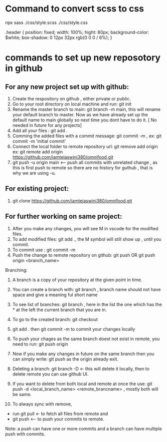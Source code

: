 # Command to convert scss to css

npx sass ./css/style.scss ./css/style.css

.header {
position: fixed;
width: 100%;
hight: 80px;
background-color: $white;
box-shadow: 0 12px 32px rgb(0 0 0 / 6%);
}

# commands to set up new reposotory in github

## For any new project set up with github:

1. Create the respository on github , either private or public.
2. Go to your root directory on local machine and run: git init
3. Rename the master branch to main: git branch -m main, this will rename your default branch to master. Now as we have already set up the default name to main globally so next time you dont have to do it. [ No needed in future for any projects]
4. Add all your files : git add .
5. Comming the added files with a commit message: git commit -m <message> , ex: git commit -m 'initial commit'
6. Connect the local folder to remote repository url: git remove add origin <url of the git repo>
   ex: git remote add origin https://github.com/iamtejaswini380/omnifood.git
7. git push -u origin main <-- push all commits with unrelated change , as this is first push to remote so there are no history for guthub , that is why we are using -u.

## For existing project:

1. git clone https://github.com/iamtejaswini380/omnifood.git

## For further working on same project:

1. After you make any changes, you will see M in vscode for the modified files.
2. To add modified files: git add ., the M symbol will still show up , until you commit.
3. To commit use : git commit -m <message>
4. Push the change to remote repository on github: git push OR git push origin <branch_name>

Branching:

1. A branch is a copy of your repository at the given point in time.
2. You can create a branch with: git branch <branchname> , branch name should not have space and give a meaning ful short name
3. To see list of branches: git branch , here in the list the one which has the \* at the left the current branch that you are in.
4. To go to the created branch: git checkout <branchname>
5. git add . then git commit -m <message> to commit your changes locally
6. To push your chages as the same branch doest not exist in remote, you need to run: git push origin <branchname>
7. Now if you make any changes in future on the same branch then you can simply write: git push as the origin already exit.

8. Deleting a branch: git branch -D <branchname> <- this will delete it locally, then to delete remote you can use github UI.
9. If you want to delete from both local and remote at once the use: git push -d <local_branch_name> <remote_brancname> , mostly both will be same.
10. To always sync with remove,

- run git pull <- to fetch all files from remote and
- git push <-- to push your commits to remote.

Note: a push can have one or more commits and a branch can have multiple push with commits.
